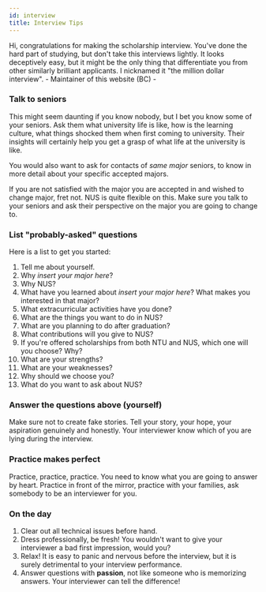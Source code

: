 ```yaml
---
id: interview
title: Interview Tips
---
```


Hi, congratulations for making the scholarship interview. You've done the hard part of studying, but don't take this interviews lightly. It looks deceptively easy, but it might be the only thing that differentiate you from other similarly brilliant applicants. I nicknamed it "the million dollar interview". - Maintainer of this website (BC) -

### Talk to seniors

This might seem daunting if you know nobody, but I bet you know some of your seniors. Ask them what university life is like, how is the learning culture, what things shocked them when first coming to university. Their insights will certainly help you get a grasp of what life at the university is like.

You would also want to ask for contacts of _same major_ seniors, to know in more detail about your specific accepted majors.

If you are not satisfied with the major you are accepted in and wished to change major, fret not. NUS is quite flexible on this. Make sure you talk to your seniors and ask their perspective on the major you are going to change to.

### List "probably-asked" questions
Here is a list to get you started: 

1. Tell me about yourself.
2. Why _insert your major here_? 
3. Why NUS?
4. What have you learned about _insert your major here_? What makes you interested in that major?
5. What extracurricular activities have you done?
6. What are the things you want to do in NUS?
7. What are you planning to do after graduation?
8. What contributions will you give to NUS?
9. If you're offered scholarships from both NTU and NUS, which one will you choose? Why?
10. What are your strengths?
11. What are your weaknesses?
12. Why should we choose you?
13. What do you want to ask about NUS?

### Answer the questions above (yourself)

Make sure not to create fake stories. Tell your story, your hope, your aspiration genuinely and honestly. Your interviewer know which of you are lying during the interview.

### Practice makes perfect

Practice, practice, practice. You need to know what you are going to answer by heart. Practice in front of the mirror, practice with your families, ask somebody to be an interviewer for you. 

### On the day

1. Clear out all technical issues before hand. 
2. Dress professionally, be fresh! You wouldn't want to give your interviewer a bad first impression, would you?
3. Relax! It is easy to panic and  nervous before the interview, but it is surely detrimental to your interview performance.
3. Answer questions with **passion**, not like someone who is memorizing answers. Your interviewer can tell the difference!
